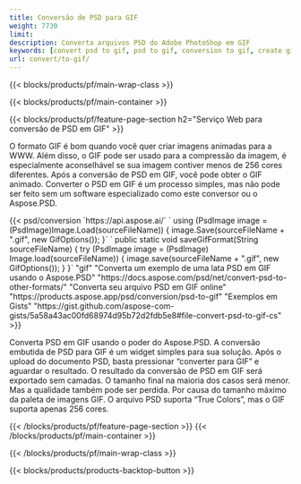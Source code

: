 ```yaml
---
title: Conversão de PSD para GIF
weight: 7730
limit: 
description: Converta arquivos PSD do Adobe PhotoShop em GIF
keywords: [convert psd to gif, psd to gif, conversion to gif, create gif from psd, print psd as gif]
url: convert/to-gif/
---
```


{{< blocks/products/pf/main-wrap-class >}}

{{< blocks/products/pf/main-container >}}

{{< blocks/products/pf/feature-page-section h2="Serviço Web para conversão de PSD em GIF" >}}
<p>O formato GIF é bom quando você quer criar imagens animadas para a WWW. Além disso, o GIF pode ser usado para a compressão da imagem, é especialmente aconselhável se sua imagem contiver menos de 256 cores diferentes. Após a conversão de PSD em GIF, você pode obter o GIF animado. Converter o PSD em GIF é um processo simples, mas não pode ser feito sem um software especializado como este conversor ou o Aspose.PSD.</p>
{{< psd/conversion `https://api.aspose.ai/` 
`    using (PsdImage image = (PsdImage)Image.Load(sourceFileName))
    {
        image.Save(sourceFileName + ".gif",  new GifOptions());
    }` 
	`    public static void saveGifFormat(String sourceFileName) {
        try (PsdImage image = (PsdImage) Image.load(sourceFileName)) {
            image.save(sourceFileName + ".gif", new GifOptions());
        }
    }` 
"gif" 
"Converta um exemplo de uma lata PSD em GIF usando o Aspose.PSD"  "https://docs.aspose.com/psd/net/convert-psd-to-other-formats/" 
"Converta seu arquivo PSD em GIF online" "https://products.aspose.app/psd/conversion/psd-to-gif" 
"Exemplos em Gists" "https://gist.github.com/aspose-com-gists/5a58a43ac00fd68974d95b72d2fdb5e8#file-convert-psd-to-gif-cs" >}}
<p>Converta PSD em GIF usando o poder do Aspose.PSD. A conversão embutida de PSD para GIF é um widget simples para sua solução. Após o upload do documento PSD, basta pressionar “converter para GIF” e aguardar o resultado. O resultado da conversão de PSD em GIF será exportado sem camadas. O tamanho final na maioria dos casos será menor. Mas a qualidade também pode ser perdida. Por causa do tamanho máximo da paleta de imagens GIF. O arquivo PSD suporta “True Colors”, mas o GIF suporta apenas 256 cores. </p>
{{< /blocks/products/pf/feature-page-section >}}
{{< /blocks/products/pf/main-container >}}


{{< /blocks/products/pf/main-wrap-class >}}

{{< blocks/products/products-backtop-button >}}

